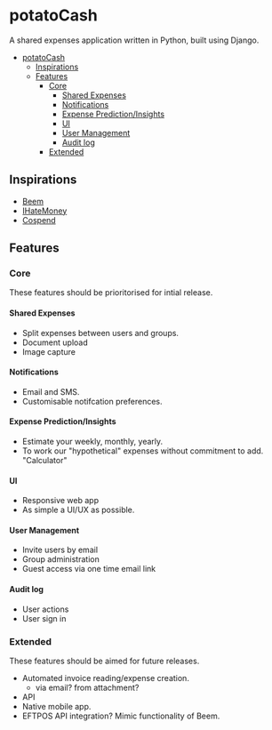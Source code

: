 
# potatoCash
A shared expenses application written in Python, built using Django. 

- [potatoCash](#potatocash)
  - [Inspirations](#inspirations)
  - [Features](#features)
    - [Core](#core)
      - [Shared Expenses](#shared-expenses)
      - [Notifications](#notifications)
      - [Expense Prediction/Insights](#expense-predictioninsights)
      - [UI](#ui)
      - [User Management](#user-management)
      - [Audit log](#audit-log)
    - [Extended](#extended)

## Inspirations
- [Beem](https://www.beemit.com.au)
- [IHateMoney](https://ihatemoney.org)
- [Cospend](https://apps.nextcloud.com/apps/cospend)

## Features
### Core
These features should be prioritorised for intial release.
#### Shared Expenses
- Split expenses between users and groups.
- Document upload
- Image capture
#### Notifications
  - Email and SMS.
  - Customisable notifcation preferences.
#### Expense Prediction/Insights
  - Estimate your weekly, monthly, yearly.
  - To work our "hypothetical" expenses without commitment to add. "Calculator"
#### UI
- Responsive web app
- As simple a UI/UX as possible. 
#### User Management
- Invite users by email
- Group administration
- Guest access via one time email link
#### Audit log
- User actions
- User sign in

### Extended
These features should be aimed for future releases. 
- Automated invoice reading/expense creation. 
  - via email? from attachment?
- API
- Native mobile app.
- EFTPOS API integration? Mimic functionality of Beem. 